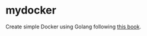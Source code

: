 # mydocker
Create simple Docker using Golang following [this book](https://book.douban.com/subject/27082348/).

